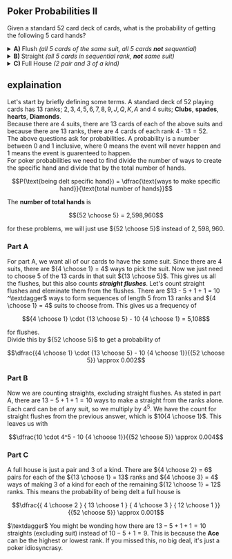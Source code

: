 ## Poker Probabilities II
Given a standard $52$ card deck of cards, what is the probability of getting the following $5$ card hands?
<details><summary><b>A) </b> Flush <em>(all 5 cards of the same suit, all 5 cards <b>not</b> sequential)</em></summary>$$\dfrac{{4 \choose 1} \cdot {13 \choose 5} - 10 {4 \choose 1}}{{52 \choose 5}} \approx 0.002$$</details>
<details><summary><b>B) </b> Straight <em>(all 5 cards in sequential rank, <b>not</b> same suit)</em></summary>$$\dfrac{10 \cdot 4^5 - 10 {4 \choose 1}}{{52 \choose 5}} \approx 0.004$$</details>
<details><summary><b>C) </b> Full House <em>(2 pair and 3 of a kind)</em></summary>$$\dfrac{{ 4 \choose 2 } { 13 \choose 1 } { 4 \choose 3 } { 12 \choose 1 }}{{52 \choose 5}} \approx 0.001$$</details>

## explaination
Let's start by briefly defining some terms.  A standard deck of $52$ playing cards has $13$ ranks; $2, 3, 4, 5,6,7,8,9,J,Q,K,A$ and $4$ suits; **Clubs**, **spades**, **hearts**, **Diamonds**.  
Because there are $4$ suits, there are $13$ cards of each of the above suits and because there are $13$ ranks, there are $4$ cards of each rank $4 \cdot 13 = 52$.  
The above questions ask for probabilities.  A probability is a number between $0$ and $1$ inclusive, where $0$ means the event will never happen and $1$ means the event is guarenteed to happen.  
For poker probabilities we need to find divide the number of ways to create the specific hand and divide that by the total number of hands.
```math
P(\text{being delt specific hand}) = \dfrac{\text{ways to make specific hand}}{\text{total number of hands}}
```
The **number of total hands** is 
```math
{52 \choose 5} = 2,598,960
```
for these problems, we will just use ${52 \choose 5}$ instead of $2,598,960$.  
### Part A
For part A, we want all of our cards to have the same suit.  Since there are $4$ suits, there are ${4 \choose 1} = 4$ ways to pick the suit.  Now we just need to choose $5$ of the $13$ cards in that suit ${13 \choose 5}$.  This gives us all the flushes, but this also counts ***straight flushes***.  Let's count straight flushes and eleminate them from the flushes.  There are $13 - 5 + 1 + 1 = 10 ^\textdagger$ ways to form sequences of length $5$ from $13$ ranks and ${4 \choose 1} = 4$ suits to choose from.  This gives us a frequency of

```math
{4 \choose 1} \cdot {13 \choose 5} - 10 {4 \choose 1} = 5,108
```
for flushes.  
Divide this by ${52 \choose 5}$ to get a probability of
```math
\dfrac{{4 \choose 1} \cdot {13 \choose 5} - 10 {4 \choose 1}}{{52 \choose 5}} \approx 0.002
```
### Part B
Now we are counting straights, excluding straight flushes.  As stated in part A, there are $13 - 5 + 1 + 1 = 10$ ways to make a straight from the ranks alone.  Each card can be of any suit, so we multiply by $4^5$.  We have the count for straight flushes from the previous answer, which is $10{4 \choose 1}$.  This leaves us with
```math
\dfrac{10 \cdot 4^5 - 10 {4 \choose 1}}{{52 \choose 5}} \approx 0.004
```
### Part C
A full house is just a pair and $3$ of a kind.  There are ${4 \choose 2} = 6$ pairs for each of the ${13 \choose 1} = 13$ ranks and ${4 \choose 3} = 4$ ways of making $3$ of a kind for each of the remaining ${12 \choose 1} = 12$ ranks.  This means the probability of being delt a full house is
```math
\dfrac{{ 4 \choose 2 } { 13 \choose 1 } { 4 \choose 3 } { 12 \choose 1 }}{{52 \choose 5}} \approx 0.001
```
$\textdagger$ You might be wonding how there are $13 - 5 + 1 + 1 = 10$ straights (excluding suit) instead of $10 - 5 + 1 = 9$.  This is because the **Ace** can be the highest or lowest rank.  If you missed this, no big deal, it's just a poker idiosyncrasy.

